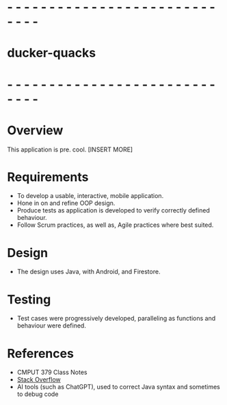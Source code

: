 # - - - - - - - - - - - - - - - - - - - - - - - - - - - - -
# ducker-quacks
# - - - - - - - - - - - - - - - - - - - - - - - - - - - - -

# Overview
This application is pre. cool. [INSERT MORE]

# Requirements
- To develop a usable, interactive, mobile application.
- Hone in on and refine OOP design.
- Produce tests as application is developed to verify correctly defined behaviour.
- Follow Scrum practices, as well as, Agile practices where best suited.

# Design
- The design uses Java, with Android, and Firestore.

# Testing
- Test cases were progressively developed, paralleling as functions and behaviour were defined.

# References
- CMPUT 379 Class Notes
- [Stack Overflow](https://stackoverflow.com/questions)
- AI tools (such as ChatGPT), used to correct Java syntax and sometimes to debug code